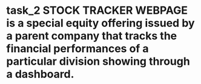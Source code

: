 # task_2 STOCK TRACKER WEBPAGE is a special equity offering issued by a parent company that tracks the financial performances of a particular division showing through a dashboard.
